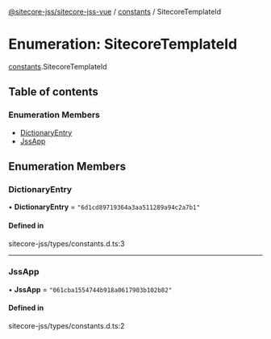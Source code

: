 [@sitecore-jss/sitecore-jss-vue](../README.md) / [constants](../modules/constants.md) / SitecoreTemplateId

# Enumeration: SitecoreTemplateId

[constants](../modules/constants.md).SitecoreTemplateId

## Table of contents

### Enumeration Members

- [DictionaryEntry](constants.SitecoreTemplateId.md#dictionaryentry)
- [JssApp](constants.SitecoreTemplateId.md#jssapp)

## Enumeration Members

### DictionaryEntry

• **DictionaryEntry** = ``"6d1cd89719364a3aa511289a94c2a7b1"``

#### Defined in

sitecore-jss/types/constants.d.ts:3

___

### JssApp

• **JssApp** = ``"061cba1554744b918a0617903b102b82"``

#### Defined in

sitecore-jss/types/constants.d.ts:2
